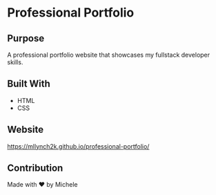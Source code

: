 # Professional Portfolio

## Purpose
A professional portfolio website that showcases my fullstack developer skills.

## Built With
* HTML
* CSS

## Website
https://mllynch2k.github.io/professional-portfolio/

## Contribution
Made with ❤️ by Michele